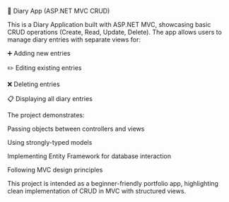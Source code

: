 📖 Diary App (ASP.NET MVC CRUD)

This is a Diary Application built with ASP.NET MVC, showcasing basic CRUD operations (Create, Read, Update, Delete). The app allows users to manage diary entries with separate views for:

➕ Adding new entries

✏️ Editing existing entries

❌ Deleting entries

📋 Displaying all diary entries

The project demonstrates:

Passing objects between controllers and views

Using strongly-typed models

Implementing Entity Framework for database interaction

Following MVC design principles

This project is intended as a beginner-friendly portfolio app, highlighting clean implementation of CRUD in MVC with structured views.
